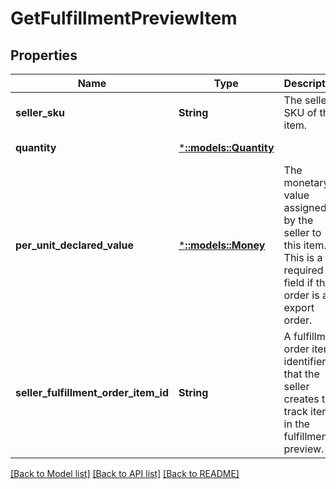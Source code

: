 # GetFulfillmentPreviewItem

## Properties
Name | Type | Description | Notes
------------ | ------------- | ------------- | -------------
**seller_sku** | **String** | The seller SKU of the item. | [default to null]
**quantity** | [***::models::Quantity**](Quantity.md) |  | [default to null]
**per_unit_declared_value** | [***::models::Money**](Money.md) | The monetary value assigned by the seller to this item. This is a required field if this order is an export order. | [optional] [default to null]
**seller_fulfillment_order_item_id** | **String** | A fulfillment order item identifier that the seller creates to track items in the fulfillment preview. | [default to null]

[[Back to Model list]](../README.md#documentation-for-models) [[Back to API list]](../README.md#documentation-for-api-endpoints) [[Back to README]](../README.md)


